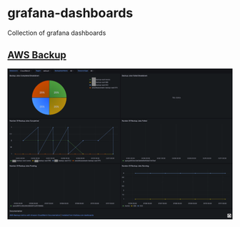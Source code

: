 # grafana-dashboards
Collection of grafana dashboards
## [AWS Backup](https://github.com/keivinonline/grafana-dashboards/tree/main/aws-backup)
[![AWS Backup](aws-backup/aws-backup.png)](https://github.com/keivinonline/grafana-dashboards/tree/main/aws-backup)
